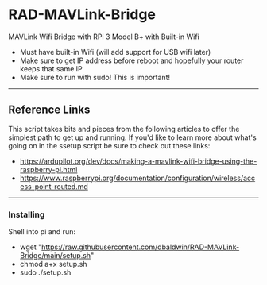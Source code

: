 # RAD-MAVLink-Bridge
MAVLink Wifi Bridge with RPi 3 Model B+ with Built-in Wifi

* Must have built-in Wifi (will add support for USB wifi later)
* Make sure to get IP address before reboot and hopefully your router keeps that same IP
* Make sure to run with sudo! This is important!

***

## Reference Links
This script takes bits and pieces from the following articles to offer the simplest path to get up and running. If you'd like to learn more about what's going on in the ssetup script be sure to check out these links:

* https://ardupilot.org/dev/docs/making-a-mavlink-wifi-bridge-using-the-raspberry-pi.html
* https://www.raspberrypi.org/documentation/configuration/wireless/access-point-routed.md

***
### Installing
Shell into pi and run:
* wget "https://raw.githubusercontent.com/dbaldwin/RAD-MAVLink-Bridge/main/setup.sh"
* chmod a+x setup.sh
* sudo ./setup.sh